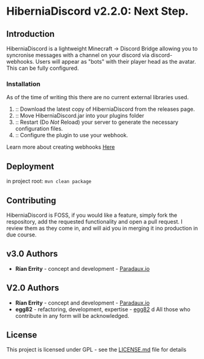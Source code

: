 # HiberniaDiscord v2.2.0: Next Step.

## Introduction

HiberniaDiscord is a lightweight Minecraft -> Discord Bridge allowing you to syncronise messages with a channel on your discord via discord-webhooks. Users will appear as "bots" with their player head as the avatar. This can be fully configured.


### Installation

As of the time of writing this there are no current external libraries used.

1.  :: Download the latest copy of HiberniaDiscord from the releases page.
2.  :: Move HiberniaDiscord.jar into your plugins folder
3.  :: Restart (Do *Not* Reload) your server to generate the necessary configuration files.
4.  :: Configure the plugin to use your webhook. 

Learn more about creating webhooks  [Here](https://support.discordapp.com/hc/en-us/articles/228383668-Intro-to-Webhook)

## Deployment

in project root:
`mvn clean package`

## Contributing

HiberniaDiscord is FOSS, if you would like a feature, simply fork the respository, add the requested functionality and open a pull request. I review them as they come in, and will aid you in merging it ino production in due course.



## v3.0 Authors

* **Rían Errity** - concept and development - [Paradaux.io](https://paradaux.io)

## V2.0 Authors

* **Rían Errity** - concept and development - [Paradaux.io](https://paradaux.io)
* **egg82** - refactoring, development, expertise - [egg82](https://github.com/egg82)
d
All those who contribute in any form will be acknowledged.

## License

This project is licensed under GPL - see the [LICENSE.md](LICENSE.md) file for details
